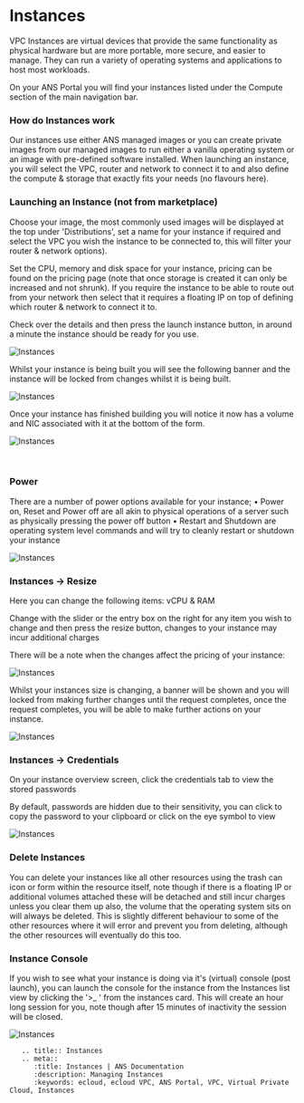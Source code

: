 # Instances

VPC Instances are virtual devices that provide the same functionality as physical hardware but are more portable, 
more secure, and easier to manage. They can run a variety of operating systems and applications to host most workloads.

On your ANS Portal you will find your instances listed under the Compute section of the main navigation bar.



### How do Instances work
Our instances use either ANS managed images or you can create private images from our managed images to run either a vanilla operating system or an image with pre-defined software installed. When launching an instance, you will select the VPC, router and network to connect it to and also define the compute & storage that exactly fits your needs (no flavours here).

### Launching an Instance (not from marketplace)

Choose your image, the most commonly used images will be displayed at the top under 'Distributions', set a name for your instance if required and select the VPC you wish the instance to be connected to, this will filter your router & network options).

Set the CPU, memory and disk space for your instance, pricing can be found on the pricing page (note that once storage is created it can only be increased and not shrunk). If you require the instance to be able to route out from your network then select that it requires a floating IP on top of defining which router & network to connect it to.

Check over the details and then press the launch instance button, in around a minute the
instance should be ready for you use.

![Instances](files/instance-create.png)

Whilst your instance is being built you will see the following banner and the instance will be locked from changes whilst it is being built.

![Instances](files/instance-building.png)


Once your instance has finished building you will notice it now has a volume and NIC associated with it at the bottom of the form.

![Instances](files/instance-launched.png)

 
### Power
There are a number of power options available for your instance;
•	Power on, Reset and Power off are all akin to physical operations of a server such as physically pressing the power off button
•	Restart and Shutdown are operating system level commands and will try to cleanly restart or shutdown your instance 

![Instances](files/instance-power.png)

### Instances -> Resize

Here you can change the following items: vCPU & RAM

Change with the slider or the entry box on the right for any item you wish to change and then press the resize button, changes to your instance may incur additional charges

There will be a note when the changes affect the pricing of your instance:

![Instances](files/instance-resize.png)

Whilst your instances size is changing, a banner will be shown and you will locked from making further changes until the request completes, once the request completes, you will be able to make further actions on your instance.

![Instances](files/instance-resize-complete.png)

### Instances -> Credentials

On your instance overview screen, click the credentials tab to view the stored passwords

By default, passwords are hidden due to their sensitivity, you can click to copy the password to your clipboard or 
click on the eye symbol to view

![Instances](files/instance-credentials.png)

### Delete Instances
You can delete your instances like all other resources using the trash can icon or form within the resource itself, note though if there is a floating IP or additional volumes attached these will be detached and still incur charges unless you clear them up also, the volume that the operating system sits on will always be deleted. This is slightly different behaviour to some of the other resources where it will error and prevent you from deleting, although the other resources will eventually do this too.

### Instance Console
If you wish to see what your instance is doing via it's (virtual) console (post launch), you can launch the console for the instance from the Instances list view by clicking the '>_ ' from the instances card. This will create an hour long session for you, note though after 15 minutes of inactivity the session will be closed.

![Instances](files/instance-console.png)


```eval_rst
   .. title:: Instances
   .. meta::
      :title: Instances | ANS Documentation
      :description: Managing Instances
      :keywords: ecloud, ecloud VPC, ANS Portal, VPC, Virtual Private Cloud, Instances
```
